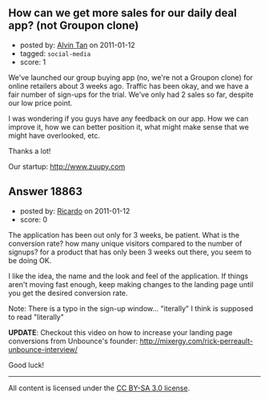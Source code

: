 ## How can we get more sales for our daily deal app? (not Groupon clone)

- posted by: [Alvin Tan](https://stackexchange.com/users/-1/4802-alvin-tan) on 2011-01-12
- tagged: `social-media`
- score: 1

We've launched our group buying app (no, we're not a Groupon clone) for online retailers about 3 weeks ago. Traffic has been okay, and we have a fair number of sign-ups for the trial. We've only had 2 sales so far, despite our low price point.

I was wondering if you guys have any feedback on our app. How we can improve it, how we can better position it, what might make sense that we might have overlooked, etc.

Thanks a lot!

Our startup: http://www.zuupy.com


## Answer 18863

- posted by: [Ricardo](https://stackexchange.com/users/-1/42-ricardo) on 2011-01-12
- score: 0

The application has been out only for 3 weeks, be patient. What is the conversion rate? how many unique visitors compared to the number of signups? for a product that has only been 3 weeks out there, you seem to be doing OK. 

I like the idea, the name and the look and feel of the application. If things aren't moving fast enough, keep making changes to the landing page until you get the desired conversion rate.

Note: There is a typo in the sign-up window... "iterally" I think is supposed to read "literally"

**UPDATE**: Checkout this video on how to increase your landing page conversions from Unbounce's founder: http://mixergy.com/rick-perreault-unbounce-interview/

Good luck!



---

All content is licensed under the [CC BY-SA 3.0 license](https://creativecommons.org/licenses/by-sa/3.0/).
